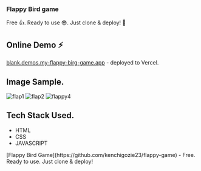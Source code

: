 
### Flappy Bird game



Free 👍. Ready to use 😎. Just clone & deploy! 🤘

## Online Demo ⚡️

[blank.demos.my-flappy-birg-game.app](https://ken-flappy-game.vercel.app/) - deployed to Vercel.







## Image Sample.
![flap1](https://github.com/kenchigozie23/flappy-game/assets/111024479/dd601196-aef2-4a7c-87e2-40f8741a242c)
![flap2](https://github.com/kenchigozie23/flappy-game/assets/111024479/d03e2f2c-a5e8-44d6-849f-b6853e072235)
![flappy4](https://github.com/kenchigozie23/flappy-game/assets/111024479/8d39dde0-219c-4605-ae52-284a5c68fabc)


## Tech Stack Used.
<ul>
	<li>HTML</li>
	<li>CSS</li>
	<li>JAVASCRIPT</li>
	
</ul>
[Flappy Bird Game](https://github.com/kenchigozie23/flappy-game) - Free. Ready to use. Just clone & deploy!
